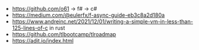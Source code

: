 

* https://github.com/o61 -> f# -> c#
* https://medium.com/@eulerfx/f-async-guide-eb3c8a2d180a
* https://www.andreinc.net/2021/12/01/writing-a-simple-vm-in-less-than-125-lines-of-c in rust
* https://github.com/tlbootcamp/tlroadmap
* https://adit.io/index.html
